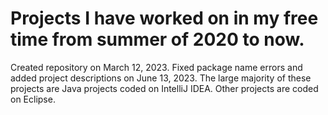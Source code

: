 # Projects I have worked on in my free time from summer of 2020 to now.
Created repository on March 12, 2023.
Fixed package name errors and added project descriptions on June 13, 2023.
The large majority of these projects are Java projects coded on IntelliJ IDEA. Other projects are coded on Eclipse.

